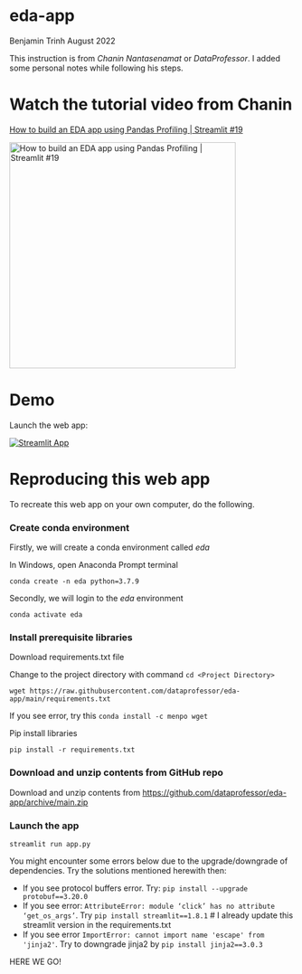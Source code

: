 # eda-app

Benjamin Trinh
August 2022

This instruction is from *Chanin Nantasenamat* or *DataProfessor*. I added some personal notes while following his steps.

# Watch the tutorial video from Chanin

[How to build an EDA app using Pandas Profiling | Streamlit #19](https://youtu.be/p4uohebPuCg)

<a href="https://youtu.be/p4uohebPuCg"><img src="http://img.youtube.com/vi/p4uohebPuCg/0.jpg" alt="How to build an EDA app using Pandas Profiling | Streamlit #19" title="How to build an EDA app using Pandas Profiling | Streamlit #19" width="400" /></a>

# Demo

Launch the web app:

[![Streamlit App](https://static.streamlit.io/badges/streamlit_badge_black_white.svg)](https://share.streamlit.io/dataprofessor/eda-app/main/app.py)

# Reproducing this web app
To recreate this web app on your own computer, do the following.

### Create conda environment
Firstly, we will create a conda environment called *eda*

In Windows, open Anaconda Prompt terminal

```
conda create -n eda python=3.7.9
```
Secondly, we will login to the *eda* environment
```
conda activate eda
```
### Install prerequisite libraries

Download requirements.txt file

Change to the project directory with command `cd <Project Directory>`

```
wget https://raw.githubusercontent.com/dataprofessor/eda-app/main/requirements.txt

```
If you see error, try this `conda install -c menpo wget`

Pip install libraries
```
pip install -r requirements.txt
```

###  Download and unzip contents from GitHub repo

Download and unzip contents from https://github.com/dataprofessor/eda-app/archive/main.zip

###  Launch the app

```
streamlit run app.py
```

You might encounter some errors below due to the upgrade/downgrade of dependencies. Try the solutions mentioned herewith then:

* If you see protocol buffers error. Try: `pip install --upgrade protobuf==3.20.0`
* If you see error: `AttributeError: module ‘click’ has no attribute ‘get_os_args’`. Try `pip install streamlit==1.8.1` # I already update this streamlit version in the requirements.txt 
* If you see error `ImportError: cannot import name 'escape' from 'jinja2'`. Try to downgrade jinja2 by `pip install jinja2==3.0.3`

HERE WE GO!